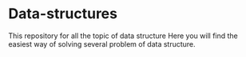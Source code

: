 # Data-structures
This repository for all the topic of data structure
Here you will find the easiest way of solving several problem of data structure. 
